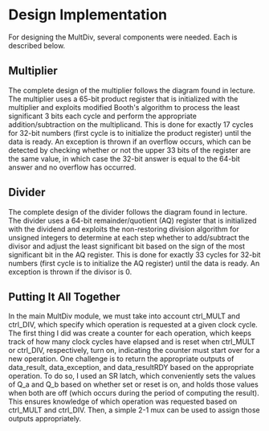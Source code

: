 # Design Implementation

For designing the MultDiv, several components were needed. Each is described below.

## Multiplier

The complete design of the multiplier follows the diagram found in lecture. The multiplier uses a 65-bit product register that is initialized with the multiplier and exploits modified Booth's algorithm to process the least significant 3 bits each cycle and perform the appropriate addition/subtraction on the multiplicand. This is done for exactly 17 cycles for 32-bit numbers (first cycle is to initialize the product register) until the data is ready. An exception is thrown if an overflow occurs, which can be detected by checking whether or not the upper 33 bits of the register are the same value, in which case the 32-bit answer is equal to the 64-bit answer and no overflow has occurred.

## Divider

The complete design of the divider follows the diagram found in lecture. The divider uses a 64-bit remainder/quotient (AQ) register that is initialized with the dividend and exploits the non-restoring division algorithm for unsigned integers to determine at each step whether to add/subtract the divisor and adjust the least significant bit based on the sign of the most significant bit in the AQ register. This is done for exactly 33 cycles for 32-bit numbers (first cycle is to initialize the AQ register) until the data is ready. An exception is thrown if the divisor is 0.

## Putting It All Together

In the main MultDiv module, we must take into account ctrl_MULT and ctrl_DIV, which specify which operation is requested at a given clock cycle. The first thing I did was create a counter for each operation, which keeps track of how many clock cycles have elapsed and is reset when ctrl_MULT or ctrl_DIV, respectively, turn on, indicating the counter must start over for a new operation. One challenge is to return the appropriate outputs of data_result, data_exception, and data_resultRDY based on the appropriate operation. To do so, I used an SR latch, which conveniently sets the values of Q_a and Q_b based on whether set or reset is on, and holds those values when both are off (which occurs during the period of computing the result). This ensures knowledge of which operation was requested based on ctrl_MULT and ctrl_DIV. Then, a simple 2-1 mux can be used to assign those outputs appropriately.